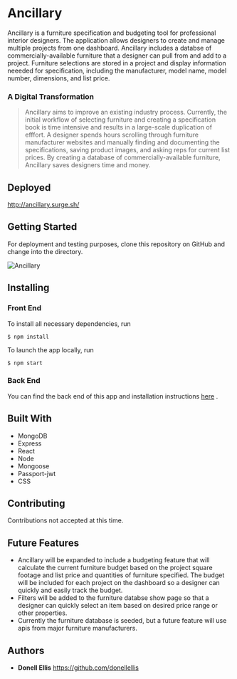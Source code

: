 # Ancillary

Ancillary is a furniture specification and budgeting tool for professional interior designers. The application allows designers to create and manage multiple projects from one dashboard. Ancillary includes a databse of commercially-available furniture that a designer can pull from and add to a project. Furniture selections are stored in a project and display information neeeded for specification, including the manufacturer, model name, model number, dimensions, and list price.

### A Digital Transformation

>Ancillary aims to improve an existing industry process. Currently, the initial workflow of selecting furniture and creating a specification book is time intensive and results in a large-scale duplication of efffort. A designer spends hours scrolling through furniture manufacturer websites and manually finding and documenting the specifications, saving product images, and asking reps for current list prices. By creating a database of commercially-available furniture, Ancillary saves designers time and money.

## Deployed
http://ancillary.surge.sh/

## Getting Started

For deployment and testing purposes, clone this repository on GitHub and change into the directory.

![Ancillary](https://i.imgur.com/o01n8mg.jpg?2)

## Installing

### Front End

To install all necessary dependencies, run
```
$ npm install
```
To launch the app locally, run
```
$ npm start
```

### Back End

You can find the back end of this app and installation instructions [here](https://github.com/donellellis/ancillary-api) .

## Built With

* MongoDB
* Express
* React
* Node
* Mongoose
* Passport-jwt
* CSS

## Contributing

Contributions not accepted at this time.

## Future Features
* Ancillary will be expanded to include a budgeting feature that will calculate the current furniture budget based on the project square footage and list price and quantities of furniture specified. The budget will be included for each project on the dashboard so a designer can quickly and easily track the budget.
* Filters will be added to the furniture databse show page so that a designer can quickly select an item based on desired price range or other properties.
* Currently the furniture database is seeded, but a future feature will use apis from major furniture manufacturers.

## Authors

* **Donell Ellis** https://github.com/donellellis
